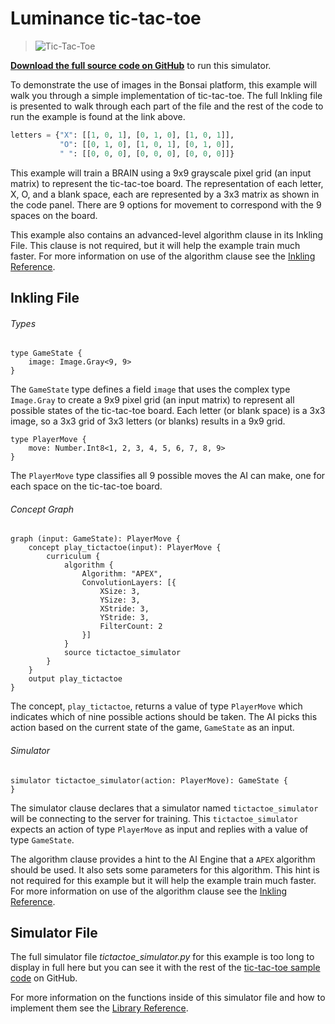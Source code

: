 # Luminance tic-tac-toe

> ![Tic-Tac-Toe](../images/Tic-Tac-Toe.gif)

[**Download the full source code on GitHub**][1] to run this simulator.

To demonstrate the use of images in the Bonsai platform, this example will walk you through a simple implementation of tic-tac-toe. The full Inkling file is presented to walk through each part of the file and the rest of the code to run the example is found at the link above.

```python
letters = {"X": [[1, 0, 1], [0, 1, 0], [1, 0, 1]],
           "O": [[0, 1, 0], [1, 0, 1], [0, 1, 0]],
           " ": [[0, 0, 0], [0, 0, 0], [0, 0, 0]]}
```

This example will train a BRAIN using a 9x9 grayscale pixel grid (an input matrix) to represent the tic-tac-toe board. The representation of each letter, X, O, and a blank space, each are represented by a 3x3 matrix as shown in the code panel. There are 9 options for movement to correspond with the 9 spaces on the board.

This example also contains an advanced-level algorithm clause in its Inkling File. This clause is not required, but it will help the example train much faster. For more information on use of the algorithm clause see the [Inkling Reference][2].

## Inkling File

###### Types

```inkling2
type GameState {
    image: Image.Gray<9, 9>
}
```

The `GameState` type defines a field `image` that uses the complex type `Image.Gray` to create a 9x9 pixel grid (an input matrix) to represent all possible states of the tic-tac-toe board. Each letter (or blank space) is a 3x3 image, so a 3x3 grid of 3x3 letters (or blanks) results in a 9x9 grid.

```inkling2
type PlayerMove {
    move: Number.Int8<1, 2, 3, 4, 5, 6, 7, 8, 9>
}
```

The `PlayerMove` type classifies all 9 possible moves the AI can make, one for each space on the tic-tac-toe board.

###### Concept Graph

```inkling2
graph (input: GameState): PlayerMove {
    concept play_tictactoe(input): PlayerMove {
        curriculum {
            algorithm {
                Algorithm: "APEX",
                ConvolutionLayers: [{
                    XSize: 3,
                    YSize: 3,
                    XStride: 3,
                    YStride: 3,
                    FilterCount: 2
                }]
            }
            source tictactoe_simulator
        }
    }
    output play_tictactoe
}
```

The concept, `play_tictactoe`, returns a value of type `PlayerMove` which indicates which of nine possible actions should be taken. The AI picks this action based on the current state of the game, `GameState` as an input.

###### Simulator

```inkling2
simulator tictactoe_simulator(action: PlayerMove): GameState {
}
```

The simulator clause declares that a simulator named `tictactoe_simulator` will be connecting to the server for training. This `tictactoe_simulator` expects an action of type `PlayerMove` as input and replies with a value of type `GameState`.

The algorithm clause provides a hint to the AI Engine that a `APEX` algorithm should be used. It also sets some parameters for this algorithm. This hint is not required for this example but it will help the example train much faster. For more information on use of the algorithm clause see the [Inkling Reference][2].

## Simulator File

The full simulator file *tictactoe_simulator.py* for this example is too long to display in full here but you can see it with the rest of the [tic-tac-toe sample code][1] on GitHub.

For more information on the functions inside of this simulator file and how to implement them see the [Library Reference][3].

[1]: https://github.com/BonsaiAI/bonsai-sdk/tree/master/samples/tic-tac-toe
[2]: ./../references/inkling2-reference.html#advanced-algorithms
[3]: ./../references/library-reference.html

